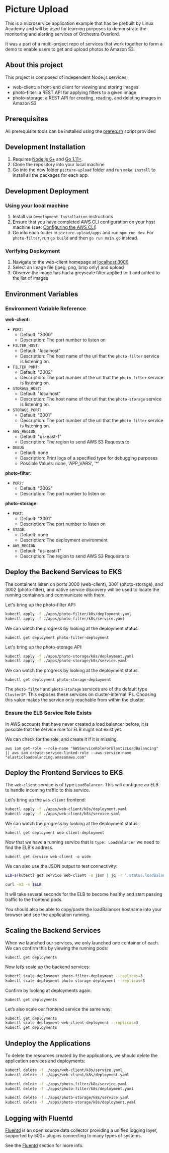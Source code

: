 # Picture Upload

This is a microservice application example that has be prebuilt by Linux Academy and will be used for learning purposes
to demonstrate the monitoring and alerting services of Orchestra Overlord.

It was a part of a multi-project repo of services that work together to form a demo to enable users to get and upload photos to Amazon S3.

## About this project

This project is composed of independent Node.js services:

- web-client: a front-end client for viewing and storing images
- photo-filter: a REST API for applying filters to a given image
- photo-storage: a REST API for creating, reading, and deleting images in Amazon S3

## Prerequisites

All prerequisite tools can be installed using the [prereq.sh](prereq.sh) script provided

## Development Installation

1. Requires [Node.js 6+](https://nodejs.org) and [Go 1.11+](https://golang.org).
1. Clone the repository into your local machine
1. Go into the new folder `picture-upload` folder and run `make install` to install all the packages for each app.

## Development Deployment

### Using your local machine

1. Install via `Development Installation` instructions
1. Ensure that you have completed AWS CLI configuration on your host machine (see: [Configuring the AWS CLI](http://docs.aws.amazon.com/cli/latest/userguide/cli-chap-getting-started.html))
1. Go into each folder in `picture-upload/apps` and run `npm run dev`. For `photo-filter`, run `go build` and then `go run main.go` instead.

### Verifying Deployment

1. Navigate to the web-client homepage at [localhost:3000](localhost:3000)
2. Select an image file (jpeg, png, bmp only) and upload
3. Observe the image has had a greyscale filter applied to it and added to the list of images

## Environment Variables

### Environment Variable Reference

**web-client:**

- `PORT`:
  - Default: "3000"
  - Description: The port number to listen on
- `FILTER_HOST`:
  - Default: "localhost"
  - Description: The host name of the url that the `photo-filter` service is listening on.
- `FILTER_PORT`:
  - Default: "3002"
  - Description: The port number of the url that the `photo-filter` service is listening on.
- `STORAGE_HOST`:
  - Default: "localhost"
  - Description: The host name of the url that the `photo-storage` service is listening on.
- `STORAGE_PORT`:
  - Default: "3001"
  - Description: The port number of the url that the `photo-filter` service is listening on.
- `AWS_REGION`:
  - Default: "us-east-1"
  - Description: The region to send AWS S3 Requests to
- `DEBUG`
  - Default: none
  - Description: Print logs of a specified type for debugging purposes
  - Possible Values: none, 'APP_VARS', '*'

**photo-filter:**

- `PORT`:
  - Default: "3002"
  - Description: The port number to listen on

**photo-storage:**

- `PORT`:
  - Default: "3001"
  - Description: The port number to listen on
- `STAGE`:
  - Default: none
  - Description: The deployment environment
- `AWS_REGION`:
  - Default: "us-east-1"
  - Description: The region to send AWS S3 Requests to

## Deploy the Backend Services to EKS

The containers listen on ports 3000 (web-client), 3001 (photo-storage), and 3002 (photo-filter), and native service discovery will be used to locate the running containers and communicate with them.

Let's bring up the photo-filter API:

```bash
kubectl apply -f ./apps/photo-filter/k8s/deployment.yaml
kubectl apply -f ./apps/photo-filter/k8s/service.yaml
```

We can watch the progress by looking at the deployment status:

`kubectl get deployment photo-filter-deployment`

Let's bring up the photo-storage API:

```bash
kubectl apply -f ./apps/photo-storage/k8s/deployment.yaml
kubectl apply -f ./apps/photo-storage/k8s/service.yaml
```

We can watch the progress by looking at the deployment status:

`kubectl get deployment photo-storage-deployment`

The `photo-filter` and `photo-storage` services are of the default type `ClusterIP`. This exposes these services on cluster-internal IPs. Choosing this value makes the service only reachable from within the cluster.

### Ensure the ELB Service Role Exists

In AWS accounts that have never created a load balancer before, it is possible that the service role for ELB might not exist yet.

We can check for the role, and create it if it is missing.

`aws iam get-role --role-name "AWSServiceRoleForElasticLoadBalancing" || aws iam create-service-linked-role --aws-service-name "elasticloadbalancing.amazonaws.com"`

## Deploy the Frontend Services to EKS

The `web-client` service is of type `LoadBalancer`. This will configure an ELB to handle incoming traffic to this service.

Let's bring up the `web-client` frontend:

```bash
kubectl apply -f ./apps/web-client/k8s/deployment.yaml
kubectl apply -f ./apps/web-client/k8s/service.yaml
```

We can watch the progress by looking at the deployment status:

`kubectl get deployment web-client-deployment`

Now that we have a running service that is `type: LoadBalancer` we need to find the ELB's address.

`kubectl get service web-client -o wide`

We can also use the JSON output to test connectivity:

```bash
ELB=$(kubectl get service web-client -o json | jq -r '.status.loadBalancer.ingress[].hostname')

curl -m3 -v $ELB
```

It will take several seconds for the ELB to become healthy and start passing traffic to the frontend pods.

You should also be able to copy/paste the loadBalancer hostname into your browser and see the application running.

## Scaling the Backend Services

When we launched our services, we only launched one container of each. We can confirm this by viewing the running pods:

`kubectl get deployments`

Now let’s scale up the backend services:

```bash
kubectl scale deployment photo-filter-deployment --replicas=3
kubectl scale deployment photo-storage-deployment --replicas=3
```

Confirm by looking at deployments again:

`kubectl get deployments`

Let’s also scale our frontend service the same way:

```bash
kubectl get deployments
kubectl scale deployment web-client-deployment --replicas=3
kubectl get deployments
```

## Undeploy the Applications

To delete the resources created by the applications, we should delete the application services and deployments:

```bash
kubectl delete -f ./apps/web-client/k8s/service.yaml
kubectl delete -f ./apps/web-client/k8s/deployment.yaml

kubectl delete -f ./apps/photo-filter/k8s/service.yaml
kubectl delete -f ./apps/photo-filter/k8s/deployment.yaml

kubectl delete -f ./apps/photo-storage/k8s/service.yaml
kubectl delete -f ./apps/photo-storage/k8s/deployment.yaml
```

## Logging with Fluentd

[Fluentd](https://www.fluentd.org/) is an open source data collector providing a unified logging layer, supported by 500+ plugins connecting to many types of systems.

See the [Fluentd](fluentd/README.md) section for more info.
